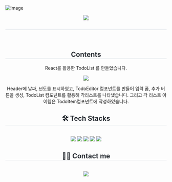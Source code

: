 ![image](https://github.com/user-attachments/assets/218c3661-d79e-4384-ad19-d1bd7d395ca9)<div align= "center">
    <img src="https://capsule-render.vercel.app/api?type=rounded&color=0:007bff,100:19cca8&height=180&text=ReactProject%20(%20TodoList%20)%20&animation=twinkling&fontColor=ffffff&fontSize=60" />
    </div>
    <div align= "center"> 
    <h2 style="border-bottom: 1px solid #d8dee4; color: #282d33;">  </h2>  
    <div style="font-weight: 700; font-size: 15px; text-align: center; color: #282d33;">  </div> 
    </div>
    <div align="center">
    <h2 style="border-bottom: 1px solid #d8dee4; color: #282d33;"> Contents </h2>
    <p>React를 활용한 TodoList 를 만들었습니다. </p>
    <img src="![image](https://github.com/user-attachments/assets/978d7699-06e0-4965-9f31-dd1658c760cb)">
    <p>Header에 날짜, 년도를 표시하였고, TodoEditor 컴포넌트를 만들어 입력 폼, 추가 버튼을 생성, TodoList 컴포넌트를 활용해 각리스트를 나타냈습니다. 그리고 각 리스트 아이템은 TodoItem컴포넌트에 작성하였습니다.</p>
    </div>
    <div align= "center">
    <h2 style="border-bottom: 1px solid #d8dee4; color: #282d33;"> 🛠️ Tech Stacks </h2> <br> 
    <div style="margin: 0 auto; text-align: center;" align= "center"> <img src="https://img.shields.io/badge/HTML5-E34F26?style=flat-square&logo=HTML5&logoColor=white">
          <img src="https://img.shields.io/badge/Javascript-F7DF1E?style=flat-square&logo=Javascript&logoColor=white">
          <img src="https://img.shields.io/badge/React-61DAFB?style=flat-square&logo=React&logoColor=white">
          <img src="https://img.shields.io/badge/Prettier-F7B93E?style=flat-square&logo=Prettier&logoColor=white">
          <img src="https://img.shields.io/badge/CSS3-1572B6?style=flat-square&logo=CSS3&logoColor=white">
          <br/></div>
    </div>
    <div align= "center">
    <h2 style="border-bottom: 1px solid #d8dee4; color: #282d33;"> 🧑‍💻 Contact me </h2> <br> 
    <div align= "center"> <a href=https://velog.io/@seonguul_2> <img src="https://img.shields.io/badge/Velog-20C997?style=flat-square&logo=Velog&logoColor=white&link=https://velog.io/@seonguul_2"> </a>
          </div>  <br> 
    <div align= "center">  </div> 
    </div>
    
